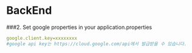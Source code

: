 # BackEnd

###2. Set google properties in your application.properties

```yml
google.client.key=xxxxxxxx
#google api key는 https://cloud.google.com/api에서 발급받을 수 있습니다. 
```

